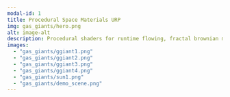 ```yaml
---
modal-id: 1
title: Procedural Space Materials URP
img: gas_giants/hero.png
alt: image-alt
description: Procedural shaders for runtime flowing, fractal brownian motion-based spherical celestial body materials - gas giants and suns. Performant, customisable and modular, with support for Unity's BRP and URP. Demo Scene includes use in 3D skybox.
images:
  - "gas_giants/ggiant1.png"
  - "gas_giants/ggiant2.png"
  - "gas_giants/ggiant3.png"
  - "gas_giants/ggiant4.png"
  - "gas_giants/sun1.png"
  - "gas_giants/demo_scene.png"
---
```

